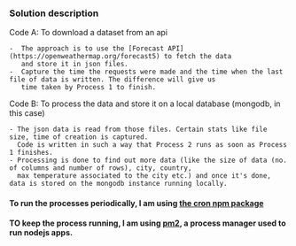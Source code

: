 ### Solution description

Code A: To download a dataset from an api 

    -  The approach is to use the [Forecast API](https://openweathermap.org/forecast5) to fetch the data
       and store it in json files.
    -  Capture the time the requests were made and the time when the last file of data is written. The difference will give us 
       time taken by Process 1 to finish.
       
Code B: To process the data and store it on a local database (mongodb, in this case)

    - The json data is read from those files. Certain stats like file size, time of creation is captured. 
      Code is written in such a way that Process 2 runs as soon as Process 1 finishes. 
    - Processing is done to find out more data (like the size of data (no. of columns and number of rows), city, country, 
      max temperature associated to the city etc.) and once it's done, data is stored on the mongodb instance running locally.
      
#### To run the processes periodically, I am using [the cron npm package](https://www.npmjs.com/package/cron)

#### TO keep the process running, I am using [pm2](http://pm2.keymetrics.io/), a process manager used to run nodejs apps.  

